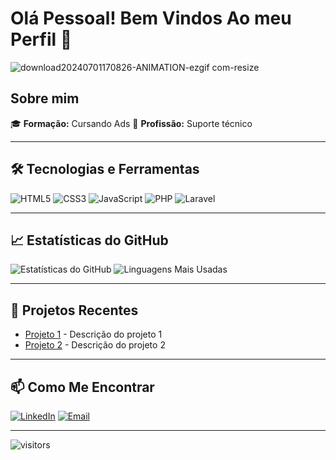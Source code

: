 
# Olá Pessoal! Bem Vindos Ao meu Perfil 👋


![download20240701170826-ANIMATION-ezgif com-resize](https://github.com/Lorena-Gandra/Lorena-Gandra/assets/122059597/90c5bb7f-f2c2-472b-afc1-b8476333c9e3)

## Sobre mim



🎓 **Formação:** Cursando Ads
💼 **Profissão:** Suporte técnico



---

## 🛠️ Tecnologias e Ferramentas

![HTML5](https://img.shields.io/badge/HTML5-E34F26?style=for-the-badge&logo=html5&logoColor=white)
![CSS3](https://img.shields.io/badge/CSS3-1572B6?style=for-the-badge&logo=css3&logoColor=white)
![JavaScript](https://img.shields.io/badge/JavaScript-F7DF1E?style=for-the-badge&logo=javascript&logoColor=black)
![PHP](https://img.shields.io/badge/PHP-777BB4?style=for-the-badge&logo=php&logoColor=white)
![Laravel](https://img.shields.io/badge/Laravel-FF2D20?style=for-the-badge&logo=laravel&logoColor=white)

---

## 📈 Estatísticas do GitHub

![Estatísticas do GitHub](https://github-readme-stats.vercel.app/api?username=Lorena-Gandra&show_icons=true&theme=radical)
![Linguagens Mais Usadas](https://github-readme-stats.vercel.app/api/top-langs/?username=Lorena-Gandra&layout=compact&theme=radical)

---

## 🌱 Projetos Recentes

- [Projeto 1](https://github.com/seuusuario/projeto1) - Descrição do projeto 1
- [Projeto 2](https://github.com/seuusuario/projeto2) - Descrição do projeto 2

---

## 📫 Como Me Encontrar

[![LinkedIn](https://img.shields.io/badge/LinkedIn-0077B5?style=for-the-badge&logo=linkedin&logoColor=white)](www.linkedin.com/in/lorena-cristina-442582204)
[![Email](https://img.shields.io/badge/Email-D14836?style=for-the-badge&logo=gmail&logoColor=white)](loohanitsirc@gmail.com)

---

![visitors](https://visitor-badge.glitch.me/badge?page_id=seuusuario.seuusuario)


